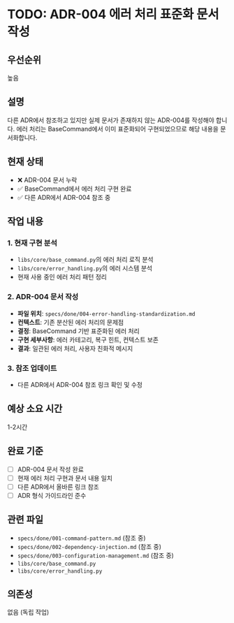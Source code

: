 # TODO: ADR-004 에러 처리 표준화 문서 작성

## 우선순위
높음

## 설명
다른 ADR에서 참조하고 있지만 실제 문서가 존재하지 않는 ADR-004를 작성해야 합니다. 에러 처리는 BaseCommand에서 이미 표준화되어 구현되었으므로 해당 내용을 문서화합니다.

## 현재 상태
- ❌ ADR-004 문서 누락
- ✅ BaseCommand에서 에러 처리 구현 완료
- ✅ 다른 ADR에서 ADR-004 참조 중

## 작업 내용

### 1. 현재 구현 분석
- `libs/core/base_command.py`의 에러 처리 로직 분석
- `libs/core/error_handling.py`의 에러 시스템 분석
- 현재 사용 중인 에러 처리 패턴 정리

### 2. ADR-004 문서 작성
- **파일 위치**: `specs/done/004-error-handling-standardization.md`
- **컨텍스트**: 기존 분산된 에러 처리의 문제점
- **결정**: BaseCommand 기반 표준화된 에러 처리
- **구현 세부사항**: 에러 카테고리, 복구 힌트, 컨텍스트 보존
- **결과**: 일관된 에러 처리, 사용자 친화적 메시지

### 3. 참조 업데이트
- 다른 ADR에서 ADR-004 참조 링크 확인 및 수정

## 예상 소요 시간
1-2시간

## 완료 기준
- [ ] ADR-004 문서 작성 완료
- [ ] 현재 에러 처리 구현과 문서 내용 일치
- [ ] 다른 ADR에서 올바른 링크 참조
- [ ] ADR 형식 가이드라인 준수

## 관련 파일
- `specs/done/001-command-pattern.md` (참조 중)
- `specs/done/002-dependency-injection.md` (참조 중)
- `specs/done/003-configuration-management.md` (참조 중)
- `libs/core/base_command.py`
- `libs/core/error_handling.py`

## 의존성
없음 (독립 작업)